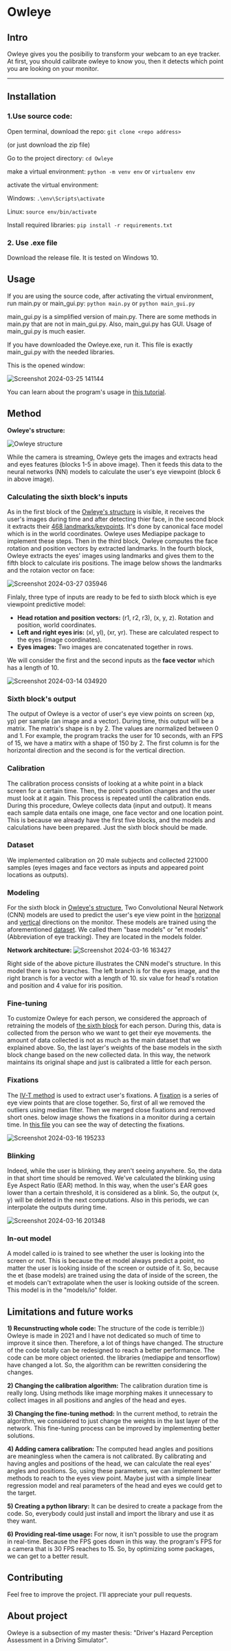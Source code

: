 # Owleye
## Intro
Owleye gives you the posibiliy to transform your webcam to an eye tracker. At first, you should calibrate owleye to know you, then it detects which point you are looking on your monitor. 
___
## Installation

### 1.Use source code:

Open terminal, download the repo:
`git clone <repo address>`

(or just download the zip file)

Go to the project directory:
`cd Owleye`

make a virtual environment:
`python -m venv env` or `virtualenv env`

activate the virtual environment:

Windows:
`.\env\Scripts\activate`

Linux:
`source env/bin/activate`

Install required libraries:
`pip install -r requirements.txt`

### 2. Use .exe file

Download the release file. It is tested on Windows 10.

## Usage

If you are using the source code, after activating the virtual environment, run main.py or main_gui.py: `python main.py` or `python main_gui.py`

main_gui.py is a simplified version of main.py. There are some methods in main.py that are not in main_gui.py. Also, main_gui.py has GUI. Usage of main_gui.py is much easier.

If you have downloaded the Owleye.exe, run it. This file is exactly main_gui.py with the needed libraries.

This is the opened window:

![Screenshot 2024-03-25 141144](https://github.com/MustafaLotfi/Owleye/assets/53625380/70e6ce5f-00af-4db8-8fd2-60207f7274a8)

You can learn about the program's usage in [this tutorial](https://github.com/MustafaLotfi/Owleye/blob/main/docs/USE_APP.md).

## Method

**Owleye's structure:**

![Owleye structure](https://github.com/MustafaLotfi/Owleye/blob/main/docs/images/Owleye%20structure.png)


While the camera is streaming, Owleye gets the images and extracts head and eyes features (blocks 1-5 in above image). Then it feeds this data to the neural networks (NN) models to calculate the user's eye viewpoint (block 6 in above image).

### Calculating the sixth block's inputs

As in the first block of the [Owleye's structure](https://github.com/MustafaLotfi/Owleye/blob/main/README.md#:~:text=Method-,Owleye%27s%20structure%3A,-While%20the%20camera) is visible, it receives the user's images during time and after detecting thier face, in the second block it extracts their [468 landmarks/keypoints](https://github.com/MustafaLotfi/Owleye/blob/main/docs/images/468_landmarks.jpg). It's done by canonical face model which is in the world coordinates. Owleye uses Mediapipe package to implement these steps. Then in the third block, Owleye computes the face rotation and position vectors by extracted landmarks. In the fourth block, Owleye extracts the eyes' images using landmarks and gives them to the fifth block to calculate iris positions. The image below shows the landmarks and the rotaion vector on face:

![Screenshot 2024-03-27 035946](https://github.com/MustafaLotfi/Owleye/assets/53625380/cc31d4c2-b359-41aa-824f-03f4ec075714)


Finlaly, three type of inputs are ready to be fed to sixth block which is eye viewpoint predictive model:
- **Head rotation and position vectors:** (r1, r2, r3), (x, y, z). Rotation and position, world coordinates.
- **Left and right eyes iris:** (xl, yl), (xr, yr). These are calculated respect to the eyes (image coordinates).
- **Eyes images:** Two images are concatenated together in rows.

We will consider the first and the second inputs as the **face vector** which has a length of 10.

![Screenshot 2024-03-14 034920](https://github.com/MustafaLotfi/Owleye/assets/53625380/b1f44929-a867-45eb-b5be-211c5f41f08c)

### Sixth block's output

The output of Owleye is a vector of user's eye view points on screen (xp, yp) per sample (an image and a vector). During time, this output will be a matrix. The matrix's shape is n by 2. The values are normalized between 0 and 1. For example, the program tracks the user for 10 seconds, with an FPS of 15, we have a matirx with a shape of 150 by 2. The first column is for the horizontal direction and the second is for the vertical direction.

### Calibration
The calibration process consists of looking at a white point in a black screen for a certain time. Then, the point's position changes and the user must look at it again. This process is repeated until the calibration ends. During this procedure, Owleye collects data (input and output). It means each sample data entails one image, one face vector and one location point. This is because we already have the first five blocks, and the models and calculations have been prepared. Just the sixth block should be made.

### Dataset

We implemented calibration on 20 male subjects and collected 221000 samples (eyes images and face vectors as inputs and appeared point locations as outputs).

### Modeling

For the sixth block in [Owleye's structure](https://github.com/MustafaLotfi/Owleye/blob/main/README.md#:~:text=Method-,Owleye%27s%20structure%3A,-While%20the%20camera), Two Convolutional Neural Network (CNN) models are used to predict the user's eye view point in the [horizonal](https://github.com/MustafaLotfi/Owleye/blob/main/models/et/trained/mdl1-hrz.h5) and [vertical](https://github.com/MustafaLotfi/Owleye/blob/main/models/et/trained/mdl1-vrt.h5) directions on the monitor. These models are trained using the aforementioned [dataset](https://github.com/MustafaLotfi/Owleye/tree/main#:~:text=should%20be%20made.-,Dataset,-We%20implemented%20calibration). We called them "base models" or "et models" (Abbreviation of eye tracking). They are located in the models folder.

**Network architecture:**
![Screenshot 2024-03-16 163427](https://github.com/MustafaLotfi/Owleye/assets/53625380/02d196c2-c9c2-497d-b1e5-d3d7b2a29160)

Right side of the above picture illustrates the CNN model's structure. In this model there is two branches. The left branch is for the eyes image, and the right branch is for a vector with a length of 10. six value for head's rotation and position and 4 value for iris position.

### Fine-tuning

To customize Owleye for each person, we considered the approach of retraining the models of [the sixth block](https://github.com/MustafaLotfi/Owleye/blob/main/README.md#:~:text=Method-,Owleye%27s%20structure%3A,-While%20the%20camera) for each person. During this, data is collected from the person who we want to get their eye movements. the amount of data collected is not as much as the main dataset that we explained above. So, the last layer's weights of the base models in the sixth block change based on the new collected data. In this way, the network maintains its original shape and just is calibrated a little for each person.

### Fixations

The [IV-T method](https://tobii.23video.com/the-tobii-pro-fixation-filters-eye-movement) is used to extract user's fixations. A [fixation](https://en.wikipedia.org/wiki/Fixation_(visual)) is a series of eye view points that are close together. So, first of all we removed the outliers using median filter. Then we merged close fixations and removed short ones. below image shows the fixations in a monitor during a certain time. In [this file](https://github.com/MustafaLotfi/Owleye/blob/main/codes/jupyter_notebook/fixations_in_AOIs.ipynb) you can see the way of detecting the fixations.

![Screenshot 2024-03-16 195233](https://github.com/MustafaLotfi/Owleye/assets/53625380/57b9e984-5f54-48a0-984e-110c65b2cc20)


### Blinking

Indeed, while the user is blinking, they aren't seeing anywhere. So, the data in that short time should be removed. We've calculated the blinking using Eye Aspect Ratio (EAR) method. In this way, when the user's EAR goes lower than a certain threshold, it is considered as a blink. So, the output (x, y) will be deleted in the next computations. Also in this periods, we can interpolate the outputs during time.

![Screenshot 2024-03-16 201348](https://github.com/MustafaLotfi/Owleye/assets/53625380/9ba0751f-ac96-46cd-a878-053a7e55158c)

### In-out model

A model called io is trained to see whether the user is looking into the screen or not. This is because the et model always predict a point, no matter the user is looking inside of the screen or outside of it. So, because the et (base models) are trained using the data of inside of the screen, the et models can't extrapolate when the user is looking outside of the screen. This model is in the "models/io" folder.

## Limitations and future works
**1) Recunstructing whole code:** The structure of the code is terrible:)) Owleye is made in 2021 and I have not dedicated so much of time to improve it since then. Therefore, a lot of things have changed. The structure of the code totally can be redesigned to reach a better performance. The code can be more object oriented. the libraries (mediapipe and tensorflow) have changed a lot. So, the algorithm can be rewritten considering the changes.

**2) Changing the calibration algorithm:** The calibration duration time is really long. Using methods like image morphing makes it unnecessary to collect images in all positions and angles of the head and eyes.

**3) Changing the fine-tuning method:** In the current method, to retrain the algorithm, we considered to just change the weights in the last layer of the network. This fine-tuning process can be improved by implementing better solutions.

**4) Adding camera calibration:** The computed head angles and positions are meaningless when the camera is not calibrated. By calibrating and having angles and positions of the head, we can calculate the real eyes' angles and positions. So, using these parameters, we can implement better methods to reach to the eyes view point. Maybe just with a simple linear regression model and real parameters of the head and eyes we could get to the target.

**5) Creating a python library:** It can be desired to create a package from the code. So, everybody could just install and import the library and use it as they want.

**6) Providing real-time usage:** For now, it isn't possible to use the program in real-time. Because the FPS goes down in this way. the program's FPS for a camera that is 30 FPS reaches to 15. So, by optimizing some packages, we can get to a better result.

## Contributing

Feel free to improve the project. I'll appreciate your pull requests.

## About project

Owleye is a subsection of my master thesis: "Driver's Hazard Perception Assessment in a Driving Simulator".
